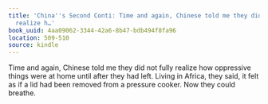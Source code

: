 ```yaml
---
title: 'China''s Second Conti: Time and again, Chinese told me they did not fully
  realize h…'
book_uuid: 4aa09062-3344-42a6-8b47-bdb494f8fa96
location: 509-510
source: kindle
---
```


Time and again, Chinese told me they did not fully realize how oppressive things were at home until after they had left. Living in Africa, they said, it felt as if a lid had been removed from a pressure cooker. Now they could breathe.